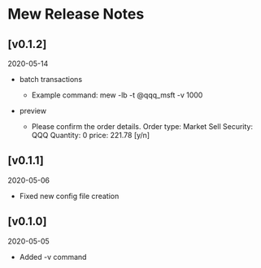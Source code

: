 # Mew Release Notes

## [v0.1.2]
2020-05-14

* batch transactions
    * Example command:
    mew -lb -t @qqq_msft -v 1000
    
* preview
    * Please confirm the order details.
Order type: Market Sell Security: QQQ   Quantity: 0     price: 221.78 [y/n]


## [v0.1.1]
2020-05-06

* Fixed new config file creation

## [v0.1.0]
2020-05-05

* Added -v command